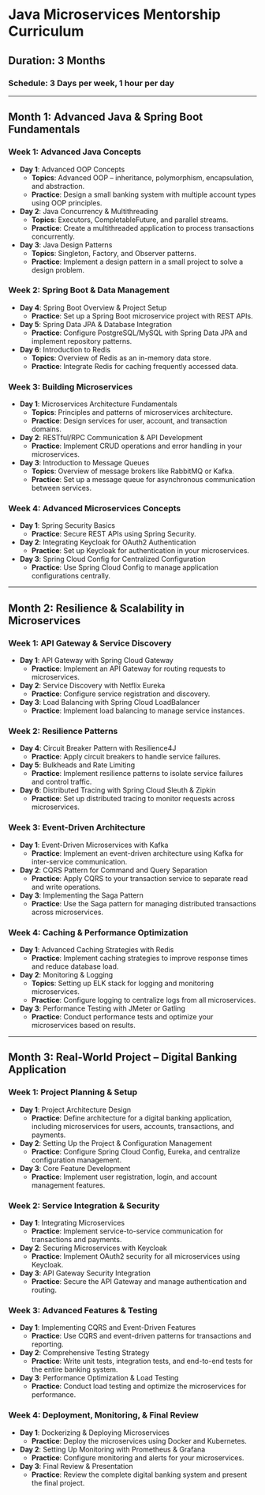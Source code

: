 # Java Microservices Mentorship Curriculum

## Duration: 3 Months
### Schedule: 3 Days per week, 1 hour per day

---

## Month 1: Advanced Java & Spring Boot Fundamentals

### Week 1: Advanced Java Concepts
- **Day 1**: Advanced OOP Concepts
  - **Topics**: Advanced OOP – inheritance, polymorphism, encapsulation, and abstraction.
  - **Practice**: Design a small banking system with multiple account types using OOP principles.
- **Day 2**: Java Concurrency & Multithreading
  - **Topics**: Executors, CompletableFuture, and parallel streams.
  - **Practice**: Create a multithreaded application to process transactions concurrently.
- **Day 3**: Java Design Patterns
  - **Topics**: Singleton, Factory, and Observer patterns.
  - **Practice**: Implement a design pattern in a small project to solve a design problem.

### Week 2: Spring Boot & Data Management
- **Day 4**: Spring Boot Overview & Project Setup
  - **Practice**: Set up a Spring Boot microservice project with REST APIs.
- **Day 5**: Spring Data JPA & Database Integration
  - **Practice**: Configure PostgreSQL/MySQL with Spring Data JPA and implement repository patterns.
- **Day 6**: Introduction to Redis
  - **Topics**: Overview of Redis as an in-memory data store.
  - **Practice**: Integrate Redis for caching frequently accessed data.

### Week 3: Building Microservices
- **Day 1**: Microservices Architecture Fundamentals
  - **Topics**: Principles and patterns of microservices architecture.
  - **Practice**: Design services for user, account, and transaction domains.
- **Day 2**: RESTful/RPC Communication & API Development
  - **Practice**: Implement CRUD operations and error handling in your microservices.
- **Day 3**: Introduction to Message Queues
  - **Topics**: Overview of message brokers like RabbitMQ or Kafka.
  - **Practice**: Set up a message queue for asynchronous communication between services.

### Week 4: Advanced Microservices Concepts
- **Day 1**: Spring Security Basics
  - **Practice**: Secure REST APIs using Spring Security.
- **Day 2**: Integrating Keycloak for OAuth2 Authentication
  - **Practice**: Set up Keycloak for authentication in your microservices.
- **Day 3**: Spring Cloud Config for Centralized Configuration
  - **Practice**: Use Spring Cloud Config to manage application configurations centrally.

---

## Month 2: Resilience & Scalability in Microservices

### Week 1: API Gateway & Service Discovery
- **Day 1**: API Gateway with Spring Cloud Gateway
  - **Practice**: Implement an API Gateway for routing requests to microservices.
- **Day 2**: Service Discovery with Netflix Eureka
  - **Practice**: Configure service registration and discovery.
- **Day 3**: Load Balancing with Spring Cloud LoadBalancer
  - **Practice**: Implement load balancing to manage service instances.

### Week 2: Resilience Patterns
- **Day 4**: Circuit Breaker Pattern with Resilience4J
  - **Practice**: Apply circuit breakers to handle service failures.
- **Day 5**: Bulkheads and Rate Limiting
  - **Practice**: Implement resilience patterns to isolate service failures and control traffic.
- **Day 6**: Distributed Tracing with Spring Cloud Sleuth & Zipkin
  - **Practice**: Set up distributed tracing to monitor requests across microservices.

### Week 3: Event-Driven Architecture
- **Day 1**: Event-Driven Microservices with Kafka
  - **Practice**: Implement an event-driven architecture using Kafka for inter-service communication.
- **Day 2**: CQRS Pattern for Command and Query Separation
  - **Practice**: Apply CQRS to your transaction service to separate read and write operations.
- **Day 3**: Implementing the Saga Pattern
  - **Practice**: Use the Saga pattern for managing distributed transactions across microservices.

### Week 4: Caching & Performance Optimization
- **Day 1**: Advanced Caching Strategies with Redis
  - **Practice**: Implement caching strategies to improve response times and reduce database load.
- **Day 2**: Monitoring & Logging
  - **Topics**: Setting up ELK stack for logging and monitoring microservices.
  - **Practice**: Configure logging to centralize logs from all microservices.
- **Day 3**: Performance Testing with JMeter or Gatling
  - **Practice**: Conduct performance tests and optimize your microservices based on results.

---

## Month 3: Real-World Project – Digital Banking Application

### Week 1: Project Planning & Setup
- **Day 1**: Project Architecture Design
  - **Practice**: Define architecture for a digital banking application, including microservices for users, accounts, transactions, and payments.
- **Day 2**: Setting Up the Project & Configuration Management
  - **Practice**: Configure Spring Cloud Config, Eureka, and centralize configuration management.
- **Day 3**: Core Feature Development
  - **Practice**: Implement user registration, login, and account management features.

### Week 2: Service Integration & Security
- **Day 1**: Integrating Microservices
  - **Practice**: Implement service-to-service communication for transactions and payments.
- **Day 2**: Securing Microservices with Keycloak
  - **Practice**: Implement OAuth2 security for all microservices using Keycloak.
- **Day 3**: API Gateway Security Integration
  - **Practice**: Secure the API Gateway and manage authentication and routing.

### Week 3: Advanced Features & Testing
- **Day 1**: Implementing CQRS and Event-Driven Features
  - **Practice**: Use CQRS and event-driven patterns for transactions and reporting.
- **Day 2**: Comprehensive Testing Strategy
  - **Practice**: Write unit tests, integration tests, and end-to-end tests for the entire banking system.
- **Day 3**: Performance Optimization & Load Testing
  - **Practice**: Conduct load testing and optimize the microservices for performance.

### Week 4: Deployment, Monitoring, & Final Review
- **Day 1**: Dockerizing & Deploying Microservices
  - **Practice**: Deploy the microservices using Docker and Kubernetes.
- **Day 2**: Setting Up Monitoring with Prometheus & Grafana
  - **Practice**: Configure monitoring and alerts for your microservices.
- **Day 3**: Final Review & Presentation
  - **Practice**: Review the complete digital banking system and present the final project.
